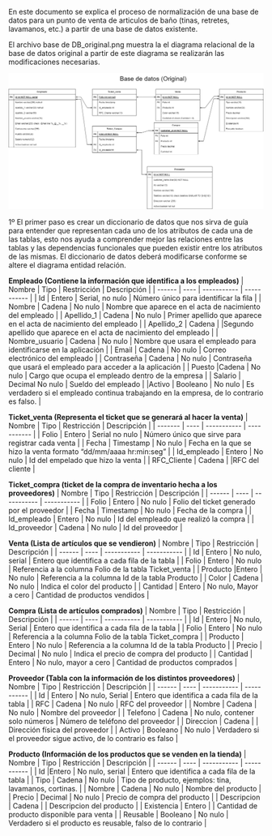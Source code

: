 En este documento se explica el proceso de normalización de una base de datos para un punto de venta
de articulos de baño (tinas, retretes, lavamanos, etc.) a partir de una base de datos existente.

El archivo base de DB_original.png muestra la el diagrama relacional de la base de datos original
a partir de este diagrama se realizarán las modificaciones necesarias.

![Base de datos original](https://github.com/ReneGarBer/SQL_projects/blob/main/database_normalizacion_testing/DB_original.png)

1º El primer paso es crear un diccionario de datos que nos sirva de guía para entender que representan 
cada uno de los atributos de cada una de las tablas, esto nos ayuda a comprender mejor las relaciones 
entre las tablas y las dependencias funcionales que pueden existir entre los atributos de las mismas.
El diccionario de datos deberá modificarse conforme se altere el diagrama entidad relación.

**Empleado (Contiene la información que identifica a los empleados)**
| Nombre | Tipo	| Restricción |	Descripción |
| ------ | ---- | ----------- | ----------- |
| Id	| Entero |	Serial, no nulo |	Número único para identificar la fila |
| Nombre | Cadena | No nulo	| Nombre que aparece en el acta de nacimiento del empleado |
| Apellido_1 | Cadena	| No nulo	| Primer apellido que aparece en el acta de nacimiento del empleado |
| Apellido_2 | Cadena	 | |Segundo apellido que aparece en el acta de nacimiento del empleado |
| Nombre_usuario | Cadena	| No nulo	| Nombre que usara el empleado para identificarse en la aplicación |
| Email	| Cadena | No nulo | Correo electrónico del empleado |
| Contraseña | Cadena	| No nulo |	Contraseña que usará el empleado para acceder a la aplicación |
| Puesto |Cadena | No nulo | Cargo que ocupa el empleado dentro de la empresa |
| Salario |	Decimal	No nulo	| Sueldo del empleado |
|Activo	| Booleano |	No nulo | Es verdadero si el empleado continua trabajando en la empresa, de lo contrario es falso. |

**Ticket_venta (Representa el ticket que se generará al hacer la venta)**
| Nombre	| Tipo	| Restricción |	Descripción |
| ------- | ----  | ----------- | ----------- |
| Folio	| Entero	| Serial no nulo | Número único que sirve para registrar cada venta |
| Fecha	| Timestamp |	No nulo	| Fecha en la que se hizo la venta formato “dd/mm/aaaa hr:min:seg” |
| Id_empleado	| Entero | No nulo | Id del empelado que hizo la venta |
| RFC_Cliente |	Cadena | |RFC del cliente |

**Ticket_compra (ticket de la compra de inventario hecha a los proveedores)**
| Nombre | Tipo	| Restricción	| Descripción |
| ------ | ---- | ----------- | ----------- |
| Folio	| Entero	| No nulo	| Folio del ticket generado por el proveedor |
| Fecha	| Timestamp |	No nulo	| Fecha de la compra |
| Id_empleado	| Entero | No nulo | Id del empleado que realizó la compra |
| Id_proveedor | Cadena | No nulo | Id del proveedor |

**Venta (Lista de artículos que se vendieron)**
| Nombre | Tipo	| Restricción |	Descripción |
| ------ | ---- | ----------- | ----------- |
| Id | Entero	| No nulo, serial |	Entero que identifica a cada fila de la tabla |
| Folio	| Entero | No nulo | Referencia a la columna Folio de la tabla Ticket_venta |
| Producto |Entero | No nulo |	Referencia a la columna Id de la tabla Producto |
| Color	| Cadena | No nulo	| Indica el color del producto |
| Cantidad | Entero | No nulo, Mayor a cero |	Cantidad de productos vendidos |

**Compra (Lista de artículos comprados)**
| Nombre | Tipo	| Restricción |	Descripción |
| ------ | ---- | ----------- | ----------- |
| Id | Entero	| No nulo, Serial	| Entero que identifica a cada fila de la tabla |
| Folio	| Entero | No nulo | Referencia a la columna Folio de la tabla Ticket_compra |
| Producto | Entero	| No nulo	| Referencia a la columna Id de la tabla Producto |
| Precio | Decimal | No nulo | Indica el precio de compra del producto |
| Cantidad | Entero	| No nulo, mayor a cero	| Cantidad de productos comprados |

**Proveedor (Tabla con la información de los distintos proveedores)**
| Nombre | Tipo | Restricción |	Descripción |
| ------ | ---- | ----------- | ----------- |
| Id | Entero	| No nulo, Serial	| Entero que identifica a cada fila de la tabla |
| RFC	| Cadena | No nulo	| RFC del proveedor |
| Nombre | Cadena	| No nulo	| Nombre del proveedor |
| Telefono | Cadena	| No nulo, contener solo números | Número de teléfono del proveedor |
| Direccion |	Cadena |	| Dirección física del proveedor |
| Activo | Booleano |	No nulo |	Verdadero si el proveedor sigue activo, de lo contrario es falso |

**Producto (Información de los productos que se venden en la tienda)**
| Nombre | Tipo | Restricción	| Descripción |
| ------ | ---- | ----------- | ----------- |
| Id |Entero | No nulo, serial |	Entero que identifica a cada fila de la tabla |
| Tipo | Cadena	| No nulo	| Tipo de producto, ejemplos: tina, lavamanos, cortinas. |
| Nombre |	Cadena | No nulo | Nombre del producto |
| Precio |	Decimal	| No nulo	| Precio de compra del producto |
| Descripcion |	Cadena | | Descripcion del producto |
| Existencia |	Entero | | Cantidad de producto disponible para venta |
| Reusable |	Booleano | No nulo | Verdadero si el producto es reusable, falso de lo contrario |
